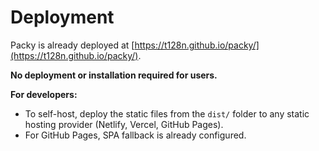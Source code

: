 # Deployment

Packy is already deployed at [https://t128n.github.io/packy/](https://t128n.github.io/packy/).

**No deployment or installation required for users.**

**For developers:**
- To self-host, deploy the static files from the `dist/` folder to any static hosting provider (Netlify, Vercel, GitHub Pages).
- For GitHub Pages, SPA fallback is already configured.
